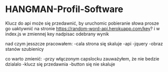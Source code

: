# HANGMAN-Profil-Software
Klucz do api może się przedawnić, by uruchomic pobieranie słowa
prosze go uaktywnić na stronie https://random-word-api.herokuapp.com/key? i w index.js w zmiennej key nadpisac odebrany wynik



nad czym jesszcze pracowałem:
-cala strona się skaluje
-api
-jquery
-obraz stanów szubienicy

co warto zmienić: 
-przy włączonym capslocku zauważyłem, że nie bedzie dzialalo
-klucz się przedawnia
-button się nie skaluje

